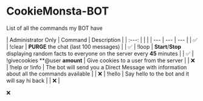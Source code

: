 # CookieMonsta-BOT
List of all the commands my BOT have

| Administrator Only | Command | Description |
| :---:        |          |         |
| --- | --- | --- |
| ✅ | !clear | **PURGE** the chat (last 100 messages) |
| ✅ | !loop | **Start**/**Stop** displaying random facts to everyone on the server every **45** minutes |
| ✅ | !givecookies **@user **amount** | Give cookies to a user from the server |
| ❌ | !help or !info | The bot will send you a Direct Message with information about all the commands available |
| ❌ | !hello | Say hello to the bot and it will say hi back |
| ❌ | 








❌ 
